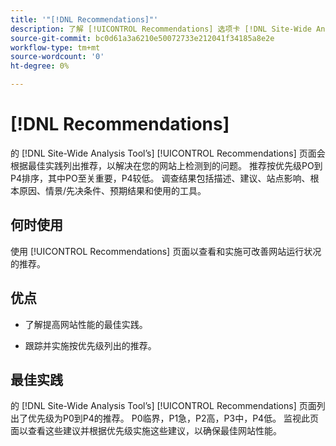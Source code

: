 ```yaml
---
title: '"[!DNL Recommendations]"'
description: 了解 [!UICONTROL Recommendations] 选项卡 [!DNL Site-Wide Analysis Tool]、何时使用、其好处和最佳实践。
source-git-commit: bc0d61a3a6210e50072733e212041f34185a8e2e
workflow-type: tm+mt
source-wordcount: '0'
ht-degree: 0%

---
```


# [!DNL Recommendations]

的 [!DNL Site-Wide Analysis Tool’s] [!UICONTROL Recommendations] 页面会根据最佳实践列出推荐，以解决在您的网站上检测到的问题。 推荐按优先级PO到P4排序，其中PO至关重要，P4较低。 调查结果包括描述、建议、站点影响、根本原因、情景/先决条件、预期结果和使用的工具。

## 何时使用

使用 [!UICONTROL Recommendations] 页面以查看和实施可改善网站运行状况的推荐。

## 优点

* 了解提高网站性能的最佳实践。

* 跟踪并实施按优先级列出的推荐。

## 最佳实践

的 [!DNL Site-Wide Analysis Tool’s] [!UICONTROL Recommendations] 页面列出了优先级为P0到P4的推荐。 P0临界，P1急，P2高，P3中，P4低。 监视此页面以查看这些建议并根据优先级实施这些建议，以确保最佳网站性能。


